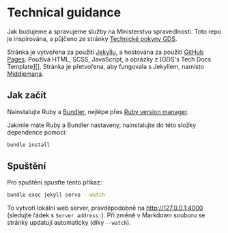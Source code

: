 # Technical guidance

Jak budujeme a spravujeme služby na Ministerstvu spravedlnosti. Toto repo je inspirována, a půjčeno ze stránky [Technické pokyny GDS][gds-way].

Stránka je vytvořena za použití [Jekyllu][Jekyll], a hostována za použití [GitHub Pages][]. Používá HTML, SCSS, JavaScript, a obrázky z [GDS's Tech Docs
Template][]. Stránka je přetvořena, aby fungovala s Jekyllem, namísto [Middlemana][Middleman].

[gds-way]: https://github.com/alphagov/gds-way
[Jekyll]: https://jekyllrb.com
[GitHub Pages]: https://pages.github.com
[tech-docs-template]: https://github.com/alphagov/tech-docs-template
[Middleman]: https://middlemanapp.com

## Jak začít

Nainstalujte Ruby a [Bundler][bundler], nejlépe přes [Ruby version
manager][rvm].

[rvm]: https://www.ruby-lang.org/en/documentation/installation/#managers
[bundler]: http://bundler.io/

Jakmile máte Ruby a Bundler nastaveny, nainstalujte do této složky dependence pomocí:

```bash
bundle install
```

## Spuštění

Pro spuštění spusťte tento příkaz:

```bash
bundle exec jekyll serve --watch
```

To vytvoří lokální web server, pravděpodobně na http://127.0.0.1:4000
(sledujte řádek s `Server address:`). Při změně v Markdown souboru se stránky updatují automaticky (díky `--watch`).

